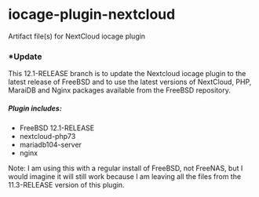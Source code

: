 # iocage-plugin-nextcloud
Artifact file(s) for NextCloud iocage plugin

### *Update
This 12.1-RELEASE branch is to update the Nextcloud iocage plugin to the latest 
release of FreeBSD and to use the latest versions of NextCloud, PHP, MaraiDB and 
Nginx packages available from the FreeBSD repository.

##### *Plugin includes:*
* FreeBSD 12.1-RELEASE
* nextcloud-php73
* mariadb104-server
* nginx

Note: I am using this with a regular install of FreeBSD, not FreeNAS, but I would
imagine it will still work because I am leaving all the files from the 11.3-RELEASE
version of this plugin.